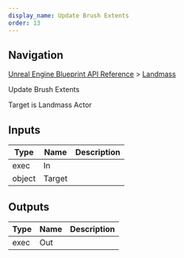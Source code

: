 ```yaml
---
display_name: Update Brush Extents
order: 13
---
```

## Navigation

[Unreal Engine Blueprint API Reference](https://dev.epicgames.com/documentation/en-us/unreal-engine/BlueprintAPI) > [Landmass](https://dev.epicgames.com/documentation/en-us/unreal-engine/BlueprintAPI/Landmass)

Update Brush Extents

Target is Landmass Actor

## Inputs

| Type | Name | Description |
| --- | --- | --- |
| exec | In |  |
| object | Target |  |

## Outputs

| Type | Name | Description |
| --- | --- | --- |
| exec | Out |  |
